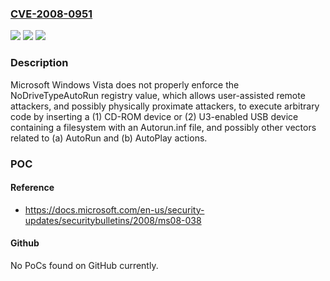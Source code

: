 ### [CVE-2008-0951](https://cve.mitre.org/cgi-bin/cvename.cgi?name=CVE-2008-0951)
![](https://img.shields.io/static/v1?label=Product&message=n%2Fa&color=blue)
![](https://img.shields.io/static/v1?label=Version&message=n%2Fa&color=blue)
![](https://img.shields.io/static/v1?label=Vulnerability&message=n%2Fa&color=brighgreen)

### Description

Microsoft Windows Vista does not properly enforce the NoDriveTypeAutoRun registry value, which allows user-assisted remote attackers, and possibly physically proximate attackers, to execute arbitrary code by inserting a (1) CD-ROM device or (2) U3-enabled USB device containing a filesystem with an Autorun.inf file, and possibly other vectors related to (a) AutoRun and (b) AutoPlay actions.

### POC

#### Reference
- https://docs.microsoft.com/en-us/security-updates/securitybulletins/2008/ms08-038

#### Github
No PoCs found on GitHub currently.


